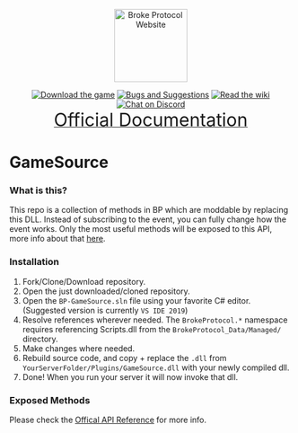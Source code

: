 <p align="center">
    <a href="https://brokeprotocol.com/">
        <img src="https://brokeprotocol.com/wp-content/uploads/Title.jpg" height="130" alt="Broke Protocol Website"></a>
</p>
<p align="center">
    <a href="https://store.steampowered.com/app/696370/BROKE_PROTOCOL_Online_City_RPG/">
        <img src="https://img.shields.io/badge/Steam-$4.99USD-7289DA.svg" alt="Download the game"></a>
    <a href="https://github.com/broke-protocol/broke-protocol/issues">
        <img src="https://img.shields.io/badge/Post-Bugs and Suggestions-7289DA.svg" alt="Bugs and Suggestions"></a>
    <a href="https://github.com/broke-protocol/broke-protocol/wiki">
        <img src="https://img.shields.io/badge/Docs-Wiki-7289DA.svg" alt="Read the wiki"></a>
    <a href="https://discord.gg/WpdNCDw">
        <img src="https://discordapp.com/api/guilds/312436123278376961/embed.png" alt="Chat on Discord"></a>
    <br>
    <a href="https://broke-protocol.github.io/broke-protocol"><font size="6">Official Documentation</font></a>
</p>

# GameSource

### What is this?
This repo is a collection of methods in BP which are moddable by replacing this DLL. Instead of subscribing to the event, you can fully change how the event works. Only the most useful methods will be exposed to this API, more info about that [here](#exposed-methods).


### Installation
1. Fork/Clone/Download repository.
2. Open the just downloaded/cloned repository.
3. Open the `BP-GameSource.sln` file using your favorite C# editor. (Suggested version is currently `VS IDE 2019`)
4. Resolve references wherever needed. The `BrokeProtocol.*` namespace requires referencing Scripts.dll from the `BrokeProtocol_Data/Managed/` directory.
5. Make changes where needed.
6. Rebuild source code, and copy + replace the `.dll` from `YourServerFolder/Plugins/GameSource.dll` with your newly compiled dll.
7. Done! When you run your server it will now invoke that dll.

### Exposed Methods
Please check the [Offical API Reference](https://brokeprotocol.com/api/) for more info.
